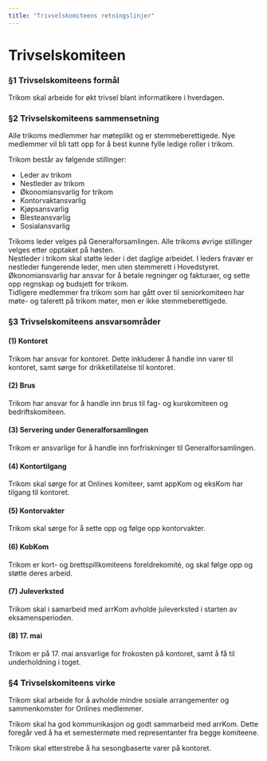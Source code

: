 ```yaml
---
title: "Trivselskomiteens retningslinjer"
---
```


Trivselskomiteen
===========

### §1 Trivselskomiteens formål

Trikom skal arbeide for økt trivsel blant informatikere i hverdagen.

### §2 Trivselskomiteens sammensetning

Alle trikoms medlemmer har møteplikt og er stemmeberettigede. Nye medlemmer vil bli tatt opp for å best kunne fylle ledige roller i trikom.

Trikom består av følgende stillinger: 

* Leder av trikom
* Nestleder av trikom
* Økonomiansvarlig for trikom
* Kontorvaktansvarlig
* Kjøpsansvarlig
* Blesteansvarlig
* Sosialansvarlig


Trikoms leder velges på Generalforsamlingen. Alle trikoms øvrige stillinger velges etter opptaket på høsten.    
Nestleder i trikom skal støtte leder i det daglige arbeidet. I leders fravær er nestleder fungerende leder, men uten stemmerett i Hovedstyret.    
Økonomiansvarlig har ansvar for å betale regninger og fakturaer, og sette opp regnskap og budsjett for trikom.    
Tidligere medlemmer fra trikom som har gått over til seniorkomiteen har møte- og talerett på trikom møter, men er ikke stemmeberettigede.

### §3 Trivselskomiteens ansvarsområder

#### (1) Kontoret

Trikom har ansvar for kontoret. Dette inkluderer å handle inn varer til kontoret, samt sørge for drikketillatelse til kontoret.

#### (2) Brus

Trikom har ansvar for å handle inn brus til fag- og kurskomiteen og bedriftskomiteen.

#### (3) Servering under Generalforsamlingen

Trikom er ansvarlige for å handle inn forfriskninger til Generalforsamlingen.

#### (4) Kontortilgang

Trikom skal sørge for at Onlines komiteer, samt appKom og eksKom har tilgang til kontoret.

#### (5) Kontorvakter

Trikom skal sørge for å sette opp og følge opp kontorvakter.

#### (6) KobKom

Trikom er kort- og brettspillkomiteens foreldrekomité, og skal følge opp og støtte deres arbeid.

#### (7) Juleverksted

Trikom skal i samarbeid med arrKom avholde juleverksted i starten av eksamensperioden.

#### (8) 17. mai

Trikom er på 17. mai ansvarlige for frokosten på kontoret, samt å få til underholdning i toget.

### §4 Trivselskomiteens virke

Trikom skal arbeide for å avholde mindre sosiale arrangementer og sammenkomster for Onlines medlemmer.

Trikom skal ha god kommunikasjon og godt sammarbeid med arrKom. Dette foregår ved å ha et semestermøte med representanter fra begge komiteene.

Trikom skal etterstrebe å ha sesongbaserte varer på kontoret.